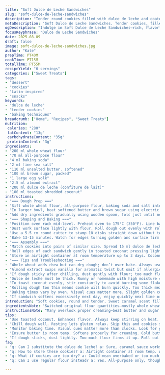 ```yaml
---
title: "Soft Dulce de Leche Sandwiches"
slug: "soft-dulce-de-leche-sandwiches"
description: "Tender round cookies filled with dulce de leche and coated with toasted shredded coconut. Butter and sugar creamed for a denser crumb. Baking powder swapped for baking soda plus a pinch of salt for balanced rise. Flour mostly whole wheat for nuttiness and chew. Replace vanilla with almond extract—adds complexity. Toast coconut to deepen flavor. Pliable dough chills then rolls thin for even baking. Sandwich assembly rolls edges for chew, prevents mess. Store wrapped at room temp, lasts 3 days max. Texture soft, slight chew from coconut. Aroma sweet caramel, hint almond. Requires seeing golden edges to know done."
metaDescription: "Soft Dulce de Leche Sandwiches. Tender cookies, filled with sweet caramel and toasted coconut, perfect for a treat."
ogDescription: "Indulge in Soft Dulce de Leche Sandwiches—rich, flavorful cookies that deliver just the right amount of sweetness."
focusKeyphrase: "Dulce de Leche Sandwiches"
date: 2025-08-09
draft: false
image: soft-dulce-de-leche-sandwiches.jpg
author: "Kate"
prepTime: PT40M
cookTime: PT15M
totalTime: PT55M
recipeYield: "6 servings"
categories: ["Sweet Treats"]
tags:
- "dessert"
- "cookies"
- "Latin-inspired"
- "snacks"
keywords:
- "dulce de leche"
- "tender cookies"
- "baking techniques"
breadcrumb: ["Home", "Recipes", "Sweet Treats"]
nutrition: 
 calories: "280"
 fatContent: "13g"
 carbohydrateContent: "35g"
 proteinContent: "3g"
ingredients:
- "200 ml whole wheat flour"
- "70 ml all-purpose flour"
- "4 ml baking soda"
- "2 ml fine sea salt"
- "110 ml unsalted butter, softened"
- "100 ml brown sugar, packed"
- "1 large egg yolk"
- "2.5 ml almond extract"
- "200 ml dulce de leche (confiture de lait)"
- "100 ml toasted shredded coconut"
instructions:
- "=== Dough Prep ==="
- "Sift whole wheat flour, all-purpose flour, baking soda and salt into one bowl. Mix to combine evenly. Toast shredded coconut on dry pan over medium heat constantly stirring till golden, fragrant, then set aside cool."
- "In larger bowl, beat softened butter and brown sugar using electric mixer till fluffy and light cream color—about 3-4 minutes. Incorporate egg yolk and almond extract; beat until no streaks, smooth and shiny."
- "Add dry ingredients gradually using wooden spoon, fold just until no visible flour remains. Less handling avoids tough cookies. Gather dough, pat into disk, wrap tightly with plastic wrap. Refrigerate minimum 40 minutes to relax gluten and firm up butter."
- "=== Shaping and Baking ==="
- "Position oven rack mid-level. Preheat oven to 175°C (350°F). Line baking sheet with parchment paper or silicone mat."
- "Dust work surface lightly with flour. Roll dough out evenly with rolling pin to about 3.5 mm thickness (just under 1/8 inch). Avoid sticking or tearing by lifting and turning dough frequently with spatula."
- "Use a 5.5 cm round cutter to stamp 18 disks straight down without twisting. Place cookies spaced on lined tray."
- "Bake 13-15 minutes. Watch for edges turning golden and surface firm but still soft in center. Bottom should brown slightly—not burnt. Remove from oven, slide parchment on rack to cool fully before touch or assembly. Warm cookies crumble or deform."
- "=== Assembly ==="
- "Match cookies into pairs of similar size. Spread 15 ml dulce de leche on one disk. Sandwich with second. Spread remaining dulce de leche on top and sides like a thin glaze."
- "Roll edges of each sandwich gently in toasted coconut pressing lightly to adhere. Handles sticky edges carefully."
- "Store in airtight container at room temperature up to 3 days. Coconut softens over time but remains aromatic. Do not refrigerate or cookies become firm and lose tenderness."
- "=== Tips and Troubleshooting ==="
- "Whole wheat adds chew but can dry dough; don’t over bake. Always use room temp butter for creaminess. Brown sugar adds moisture and caramel notes; white sugar creates drier texture."
- "Almond extract swaps vanilla for aromatic twist but omit if allergic, use vanilla as default."
- "If dough sticky after chilling, dust gently with flour; too much flour toughens dough."
- "Dulce de leche must be thick. Runny or homemade with high moisture causes soggy cookies. Reduce spread amount if necessary."
- "To toast coconut evenly, stir constantly to avoid burning some flakes while others stay raw."
- "Rolling dough too thin means cookie will burn quickly. Too thick means raw center. Aim for 3-4 mm thickness."
- "Baking times vary by oven. Visual cues matter more. Slight golden color on edges, firm top while center springy to touch indicates doneness."
- "If sandwich softens excessively next day, enjoy quickly next time or refrigerate before serving to firm up slightly."
introduction: "Soft cookies, round and tender. Sweet caramel scent fills kitchen mixing into warm butter sugar clouds. No cutting corners on chill time—dough must rest or it shrinks in oven. Use a mix of wheat flours for character and structure—adds chew, bites back when you least expect it. Almond extract cuts the sweetness with nutty spice; vanilla lacks that punch. Toasted coconut for a crunchy sweet dusting, not just decoration—it bursts with color and flavor when browned just right. Bakes best on parchment to catch melting sugar droplets and keep bottoms light. The moment edges turn gold—eyes on the prize—pull from oven before drying out. Build sandwiches quickly; dulce de leche sticky and slow to dry. Roll sides for neatness, a little sticky mess is inevitable but manageable. Store at room temps only, but not past day three unless you want dense rocks. Basically, know your dough, your bake, your textures. Then you can break rules."
ingredientsNote: "Switched original flour quantities—mostly whole wheat for chew and hearty flavor; all-purpose remains to keep dough tender and workable. Baking soda replaces baking powder to react with brown sugar acids for leavening while balancing with salt. Salt added deliberately to awaken flavors and balance sweetness. Brown sugar provides moisture and a subtle molasses depth that white sugar misses. Almond extract swaps classic vanilla, bringing out nutty warmth and adding unexpected complexity to dulce de leche's sweetness—feel free to revert if preferred. Toasted coconut done dry in pan; easiest and more aromatic than oven. Dulce de leche quality matters—homemade runs too soft, store bought is denser and cleaner for spreading. Butter must be softened, not melted, or creaming loses air and cookies flatten. Egg yolk alone enriches without extra liquid from whites, keeps cookie tender and rich. Measure carefully; mismeasuring wheat flours alters texture drastically."
instructionsNote: "Many overlook proper creaming—beat butter and sugar well to trap air, essential to light crumb. Sloppy cream leads to dense cookies. Use wooden spoon for folding dry ingredients; electric mixer overworks gluten causing stiffness. Dough will feel soft but firm after chilling; too cold means cracking when rolled, too warm means stickiness. Roll on floured counter but sparingly to not dry edges. Cut cookies cleanly; no twisting or edges crumble. Baking is all about cues: slight golden edge, surface no longer shiny, but center still soft to touch. Removing too soon creates doughy bites; too late equals dry cracker. Cooling fully on wire rack avoids sogginess and breaking during handling. Spread filling gently but fully; thicker layers mean more mess. Rolling side edges in coconut seals edges, prevents filling oozing out. Use fingertips to press coconut gently, not rub. Store sandwiches airtight at room temp—refrigerating turns butter hard and dough tough. Eat fast for best texture. You will hear cracking as cookies break soft under pressure but still moist inside."
tips:
- "Use toasted coconut. Enhances flavor. Always keep stirring on heat. Watch for even browning, or it burns. Simple trick, lots of impact."
- "Chill dough well. Resting lets gluten relax. Skip this and cookies shrink when baking. Wrap tightly, minimum 40 minutes. Pat into a disk."
- "Monitor baking time. Visual cues matter more than clocks. Look for golden edges, firm surface. Soft center means it’s not overbaked."
- "Ensure butter is room temp. Softens properly for creaming. Cold butter leads to dense cookies, while melted ruins airy texture."
- "If dough sticks, dust lightly. Too much flour firms it up. Roll out on floured surface. Don’t twist, or edges will crumble."
faq:
- "q: Can I substitute the dulce de leche? a: Sure, caramel sauce works too. But thickness is key. Use a thick version or it'll ooze."
- "q: How to store these cookies? a: Airtight container at room temp. Avoid fridge, texture changes. Up to 3 days. Fast consumption recommended."
- "q: What if cookies are too dry? a: Could mean overbaked or too much flour. Next time, check baking time carefully. Adjust flour too."
- "q: Can I use regular flour instead? a: Yes. All-purpose only, though. Consider adding a bit of nutty flavor – use some whole wheat."

---
```

